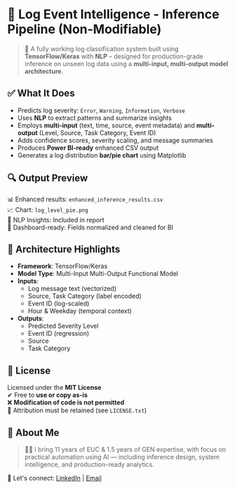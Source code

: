# 🚀 Log Event Intelligence - Inference Pipeline (Non-Modifiable)

> 🧠 A fully working log classification system built using **TensorFlow/Keras** with **NLP** – designed for production-grade inference on unseen log data using a **multi-input, multi-output model architecture**.

## ✅ What It Does

- Predicts log severity: `Error`, `Warning`, `Information`, `Verbose`
- Uses **NLP** to extract patterns and summarize insights
- Employs **multi-input** (text, time, source, event metadata) and **multi-output** (Level, Source, Task Category, Event ID)
- Adds confidence scores, severity scaling, and message summaries
- Produces **Power BI-ready** enhanced CSV output
- Generates a log distribution **bar/pie chart** using Matplotlib

## 🔍 Output Preview

📊 Enhanced results: `enhanced_inference_results.csv`  
📈 Chart: `log_level_pie.png`  
🧠 NLP Insights: Included in report  
📁 Dashboard-ready: Fields normalized and cleaned for BI

## 🧠 Architecture Highlights

- **Framework**: TensorFlow/Keras  
- **Model Type**: Multi-Input Multi-Output Functional Model  
- **Inputs**:  
  - Log message text (vectorized)  
  - Source, Task Category (label encoded)  
  - Event ID (log-scaled)  
  - Hour & Weekday (temporal context)  
- **Outputs**:  
  - Predicted Severity Level  
  - Event ID (regression)  
  - Source  
  - Task Category  

## 📜 License

Licensed under the **MIT License**  
✔ Free to **use or copy as-is**  
❌ **Modification of code is not permitted**  
📎 Attribution must be retained (see `LICENSE.txt`)

## 📌 About Me

> 👩‍💻 I bring 11 years of EUC & 1.5 years of GEN expertise, with focus on practical automation using AI — including inference design, system intelligence, and production-ready analytics.

🔗 Let's connect: [LinkedIn](www.linkedin.com/in/joyita-roy-barman-dasgupta-77287985) | [Email](mailto:jrafflashia@gmail.com)

